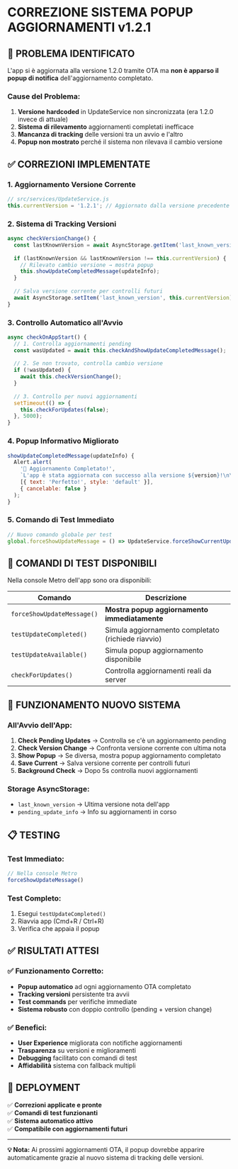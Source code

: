 # CORREZIONE SISTEMA POPUP AGGIORNAMENTI v1.2.1

## 🔧 PROBLEMA IDENTIFICATO

L'app si è aggiornata alla versione 1.2.0 tramite OTA ma **non è apparso il popup di notifica** dell'aggiornamento completato.

### Cause del Problema:
1. **Versione hardcoded** in UpdateService non sincronizzata (era 1.2.0 invece di attuale)
2. **Sistema di rilevamento** aggiornamenti completati inefficace
3. **Mancanza di tracking** delle versioni tra un avvio e l'altro
4. **Popup non mostrato** perché il sistema non rilevava il cambio versione

## ✅ CORREZIONI IMPLEMENTATE

### 1. **Aggiornamento Versione Corrente**
```javascript
// src/services/UpdateService.js
this.currentVersion = '1.2.1'; // Aggiornato dalla versione precedente
```

### 2. **Sistema di Tracking Versioni**
```javascript
async checkVersionChange() {
  const lastKnownVersion = await AsyncStorage.getItem('last_known_version');
  
  if (lastKnownVersion && lastKnownVersion !== this.currentVersion) {
    // Rilevato cambio versione → mostra popup
    this.showUpdateCompletedMessage(updateInfo);
  }
  
  // Salva versione corrente per controlli futuri
  await AsyncStorage.setItem('last_known_version', this.currentVersion);
}
```

### 3. **Controllo Automatico all'Avvio**
```javascript
async checkOnAppStart() {
  // 1. Controlla aggiornamenti pending
  const wasUpdated = await this.checkAndShowUpdateCompletedMessage();
  
  // 2. Se non trovato, controlla cambio versione
  if (!wasUpdated) {
    await this.checkVersionChange();
  }
  
  // 3. Controllo per nuovi aggiornamenti
  setTimeout(() => {
    this.checkForUpdates(false);
  }, 5000);
}
```

### 4. **Popup Informativo Migliorato**
```javascript
showUpdateCompletedMessage(updateInfo) {
  Alert.alert(
    '🎉 Aggiornamento Completato!',
    `L'app è stata aggiornata con successo alla versione ${version}!\n\n🚀 Novità e miglioramenti disponibili\n📱 Da versione ${fromVersion} → ${version}\n\n✅ L'app è ora pronta per l'uso.`,
    [{ text: 'Perfetto!', style: 'default' }],
    { cancelable: false }
  );
}
```

### 5. **Comando di Test Immediato**
```javascript
// Nuovo comando globale per test
global.forceShowUpdateMessage = () => UpdateService.forceShowCurrentUpdateMessage();
```

## 🧪 COMANDI DI TEST DISPONIBILI

Nella console Metro dell'app sono ora disponibili:

| Comando | Descrizione |
|---------|-------------|
| `forceShowUpdateMessage()` | **Mostra popup aggiornamento immediatamente** |
| `testUpdateCompleted()` | Simula aggiornamento completato (richiede riavvio) |
| `testUpdateAvailable()` | Simula popup aggiornamento disponibile |
| `checkForUpdates()` | Controlla aggiornamenti reali da server |

## 🔄 FUNZIONAMENTO NUOVO SISTEMA

### All'Avvio dell'App:
1. **Check Pending Updates** → Controlla se c'è un aggiornamento pending
2. **Check Version Change** → Confronta versione corrente con ultima nota
3. **Show Popup** → Se diversa, mostra popup aggiornamento completato
4. **Save Current** → Salva versione corrente per controlli futuri
5. **Background Check** → Dopo 5s controlla nuovi aggiornamenti

### Storage AsyncStorage:
- `last_known_version` → Ultima versione nota dell'app
- `pending_update_info` → Info su aggiornamenti in corso

## 📋 TESTING

### Test Immediato:
```javascript
// Nella console Metro
forceShowUpdateMessage()
```

### Test Completo:
1. Esegui `testUpdateCompleted()` 
2. Riavvia app (Cmd+R / Ctrl+R)
3. Verifica che appaia il popup

## ✅ RISULTATI ATTESI

### ✅ **Funzionamento Corretto:**
- **Popup automatico** ad ogni aggiornamento OTA completato
- **Tracking versioni** persistente tra avvii
- **Test commands** per verifiche immediate
- **Sistema robusto** con doppio controllo (pending + version change)

### ✅ **Benefici:**
- **User Experience** migliorata con notifiche aggiornamenti
- **Trasparenza** su versioni e miglioramenti
- **Debugging** facilitato con comandi di test
- **Affidabilità** sistema con fallback multipli

## 🚀 DEPLOYMENT

✅ **Correzioni applicate e pronte**  
✅ **Comandi di test funzionanti**  
✅ **Sistema automatico attivo**  
✅ **Compatibile con aggiornamenti futuri**

---

**💡 Nota:** Ai prossimi aggiornamenti OTA, il popup dovrebbe apparire automaticamente grazie al nuovo sistema di tracking delle versioni.
